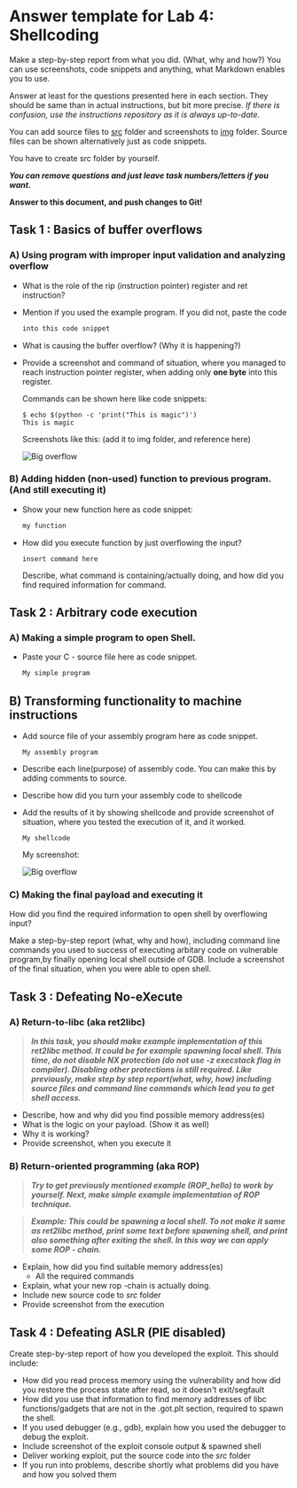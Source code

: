 # Answer template for Lab 4: Shellcoding

Make a step-by-step report from what you did. (What, why and how?)
You can use screenshots, code snippets and anything, what Markdown enables you to use. 

Answer at least for the questions presented here in each section.
They should be same than in actual instructions, but bit more precise. *If there is confusion, use the instructions repository as it is always up-to-date.*

You can add source files to [src](src) folder and screenshots to [img](img) folder. Source files can be shown alternatively just as code snippets.

You have to create src folder by yourself.

***You can remove questions and just leave task numbers/letters if you want.***

**Answer to this document, and push changes to Git!**

## Task 1 : Basics of buffer overflows

### A) Using program with improper input validation and analyzing overflow

* What is the role of the rip (instruction pointer) register and ret instruction?

* Mention if you used the example program. If you did not, paste the code

    ```c
    into this code snippet
    ```

* What is causing the buffer overflow? (Why it is happening?)

* Provide a screenshot and command of situation, where you managed to reach instruction pointer register, when adding only **one byte** into this register.

    Commands can be shown here like code snippets:
    ```shell
    $ echo $(python -c 'print("This is magic")')
    This is magic
    ```
    Screenshots like this: (add it to img folder, and reference here)

    ![Big overflow](img/placeholder.png "Big overflow" )


### B) Adding hidden (non-used) function to previous program. (And still executing it)

* Show your new function here as code snippet:

    ```c
    my function
    ```


* How did you execute function by just overflowing the input?
  ```shell
  insert command here
  ```
  Describe, what command is containing/actually doing, and how did you find required information for command.



## Task 2 : Arbitrary code execution

### A) Making a simple program to open Shell.

* Paste your C - source file here as code snippet. 

    ```c
    My simple program
    ```

## B) Transforming functionality to machine instructions

* Add source file of your assembly program here as code snippet.
    ```arm
    My assembly program
    ```
* Describe each line(purpose) of assembly code. You can make this by adding comments to source.
* Describe how did you turn your assembly code to shellcode
* Add the results of it by showing shellcode and provide screenshot of situation, where you tested the execution of it, and it worked.

    ```shell
    My shellcode
    ```
    My screenshot:

     ![Big overflow](img/placeholder.png "Big overflow" )

### C) Making the final payload and executing it

How did you find the required information to open shell by overflowing input?

Make a step-by-step report (what, why and how), including command line commands you used to success of executing arbitary code on vulnerable program,by finally opening local shell outside of GDB.
Include a screenshot of the final situation, when you were able to open shell.

## Task 3 : Defeating No-eXecute

### A) Return-to-libc (aka ret2libc)

> ***In this task, you should make example implementation of this ret2libc method. It could be for example spawning local shell. This time, **do not** disable NX protection (do not use -z execstack flag in compiler). Disabling other protections is still required. Like previously, make step by step report(what, why, how) including source files and command line commands which lead you to get shell access.***

 * Describe, how and why did you find possible memory address(es)
 * What is the logic on your payload. (Show it as well)
 * Why it is working?
 * Provide screenshot, when you execute it


### B) Return-oriented programming (aka ROP)

> ***Try to get previously mentioned example (ROP_hello) to work by yourself. Next, make simple example implementation of ROP technique.***

> ***Example: This could be spawning a local shell. To not make it same as ret2libc method, print some text before spawning shell, and print also something after exiting the shell. In this way we can apply some ROP - chain.***

 * Explain, how did you find suitable memory address(es)
   * All the required commands
 * Explain, what your new rop -chain is actually doing.
 * Include new source code to *src* folder
 * Provide screenshot from the execution

## Task 4 : Defeating ASLR (PIE disabled)

Create step-by-step report of how you developed the exploit. This should include:

* How did you read process memory using the vulnerability and how did you restore the process state after read, so it doesn't exit/segfault
* How did you use that information to find memory addresses of libc functions/gadgets that are not in the .got.plt section, required to spawn the shell.
* If you used debugger (e.g., gdb), explain how you used the debugger to debug the exploit.
* Include screenshot of the exploit console output & spawned shell
* Deliver working exploit, put the source code into the *src* folder
* If you run into problems, describe shortly what problems did you have and how you solved them
